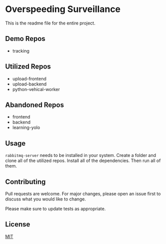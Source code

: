 # Overspeeding Surveillance

This is the readme file for the entire project.

## Demo Repos

- tracking

## Utilized Repos

- upload-frontend
- upload-backend
- python-vehical-worker

## Abandoned Repos

- frontend
- backend
- learning-yolo

## Usage

`rabbitmq-server` needs to be installed in your system. Create a folder and clone all of the utilized repos. Install all of the dependencies. Then run all of them.

## Contributing

Pull requests are welcome. For major changes, please open an issue first
to discuss what you would like to change.

Please make sure to update tests as appropriate.

## License

[MIT](https://choosealicense.com/licenses/mit/)
